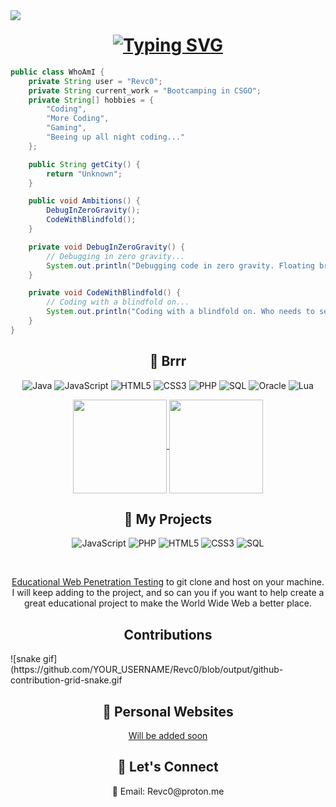 <img align="left" src="https://visitor-badge.laobi.icu/badge?page_id=Revc0.Revc0&left_color=red&right_color=grey">

<!-- Introduction -->
<h1 align="center">
<a href="https://git.io/typing-svg"><img src="https://readme-typing-svg.demolab.com?font=Righteous&weight=1000&size=30&pause=1000&color=8C6CFF&background=26FF3800&center=true&vCenter=true&width=500&height=70&lines=Hi+I'm+Revc0;Welcome+to+my+Github+profile" alt="Typing SVG" /></a>
</h1>

```Java
public class WhoAmI {
    private String user = "Revc0";
    private String current_work = "Bootcamping in CSGO";
    private String[] hobbies = {
        "Coding",
        "More Coding",
        "Gaming",
        "Beeing up all night coding..."
    };

    public String getCity() {
        return "Unknown";
    }

    public void Ambitions() {
        DebugInZeroGravity();
        CodeWithBlindfold();
    }

    private void DebugInZeroGravity() {
        // Debugging in zero gravity...
        System.out.println("Debugging code in zero gravity. Floating breakpoints, anyone?");
    }

    private void CodeWithBlindfold() {
        // Coding with a blindfold on...
        System.out.println("Coding with a blindfold on. Who needs to see the code anyway?");
    }
}
```
</div>

<!-- Skills -->
<div align="center">
<h2 align="center">🚀 Brrr</h2>
<p align="center">
  <img src="https://img.shields.io/badge/Java-F89820?style=for-the-badge&logo=java&logoColor=white" alt="Java">
  <img src="https://img.shields.io/badge/JavaScript-F7DF1E?style=for-the-badge&logo=javascript&logoColor=black" alt="JavaScript">
  <img src="https://img.shields.io/badge/HTML5-E34F26?style=for-the-badge&logo=html5&logoColor=white" alt="HTML5">
  <img src="https://img.shields.io/badge/CSS3-1572B6?style=for-the-badge&logo=css3&logoColor=white" alt="CSS3">
  <img src="https://img.shields.io/badge/PHP-777BB4?style=for-the-badge&logo=php&logoColor=white" alt="PHP">
  <img src="https://img.shields.io/badge/SQL-336791?style=for-the-badge&logo=mysql&logoColor=white" alt="SQL">
  <img src="https://img.shields.io/badge/Oracle-F80000?style=for-the-badge&logo=oracle&logoColor=white" alt="Oracle">
  <img src="https://img.shields.io/badge/Lua-2C2D72?style=for-the-badge&logo=lua&logoColor=white" alt="Lua">
</p>
<a href="https://github.com/anuraghazra/github-readme-stats">
  <img height=150 align="center" src="https://github-readme-stats.vercel.app/api?username=Revc0&layout=compact&langs_count=8&card_width=220&theme=dark" />
</a>

<a href="https://github.com/anuraghazra/convoychat">
  <img height=150 align="center" src="https://github-readme-stats.vercel.app/api/top-langs?username=Revc0&layout=compact&langs_count=8&card_width=300&theme=dark" />
</a>
    <br>
</div>

<!-- My Projects -->
<h2 align="center">📂 My Projects</h2>

<!-- Educational Penetration Testing Website -->
<p align="center">
  <a>
    <img src="https://img.shields.io/badge/JavaScript-F7DF1E?style=for-the-badge&logo=javascript&logoColor=black" alt="JavaScript">
    <img src="https://img.shields.io/badge/PHP-777BB4?style=for-the-badge&logo=php&logoColor=white" alt="PHP">
    <img src="https://img.shields.io/badge/HTML5-E34F26?style=for-the-badge&logo=html5&logoColor=white" alt="HTML5">
    <img src="https://img.shields.io/badge/CSS3-1572B6?style=for-the-badge&logo=css3&logoColor=white" alt="CSS3">
    <img src="https://img.shields.io/badge/SQL-336791?style=for-the-badge&logo=mysql&logoColor=white" alt="SQL">
  </a>
</p>
<br>
<p align="center">
  <a align="center" href="https://github.com/Revc0/Educational-Java-Web-Penetration-Test">Educational Web Penetration Testing</a>
  to git clone and host on your machine. I will keep adding to the project, and so can you if you want to help create a great educational project to make the World Wide Web a better place.
</p>

<!-- Contributions -->
<h2 align="center"> Contributions </h2>
<div>
![snake gif](https://github.com/YOUR_USERNAME/Revc0/blob/output/github-contribution-grid-snake.gif
</div>

<!-- Personal Website -->
<h2 align="center">📝 Personal Websites</h2>
<p align="center">
  <a href="https://ToBeAdded.com">
    Will be added soon
  </a>
</p>

<!-- Contact -->
<h2 align="center">💬 Let's Connect</h2>
<p align="center">
  📧 Email: Revc0@proton.me
</p>
